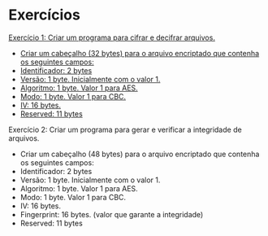 <h1>Exercícios</h1>
<p><a href="https://github.com/Fernand-Rosa/MateriaSeguranca-Cifra/tree/main/exercicio1">Exercício 1: Criar um programa para cifrar e decifrar arquivos.</p>
<ul>
<li>Criar um cabeçalho (32 bytes) para o arquivo encriptado que contenha os seguintes campos:</li>
<li>Identificador: 2 bytes</li>
<li>Versão: 1 byte. Inicialmente com o valor 1.</li>
<li>Algoritmo: 1 byte. Valor 1 para AES.</li>
<li>Modo: 1 byte. Valor 1 para CBC.</li>
<li>IV: 16 bytes.</li>
<li>Reserved: 11 bytes</li>
</ul>
<p><a href"https://github.com/Fernand-Rosa/MateriaSeguranca-Cifra/tree/main/exercicio2">Exercício 2: Criar um programa para gerar e verificar a integridade de arquivos.</p>
<ul>
<li>Criar um cabeçalho (48 bytes) para o arquivo encriptado que contenha os seguintes campos:</li>
<li>Identificador: 2 bytes</li>
<li>Versão: 1 byte. Inicialmente com o valor 1.</li>
<li>Algoritmo: 1 byte. Valor 1 para AES.</li>
<li>Modo: 1 byte. Valor 1 para CBC.</li>
<li>IV: 16 bytes.</li>
<li>Fingerprint: 16 bytes. (valor que garante a integridade)</li>
<li>Reserved: 11 bytes</li>
</ul>
